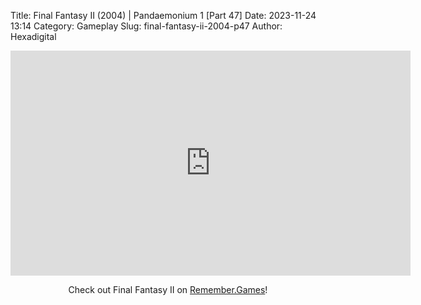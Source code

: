 Title: Final Fantasy II (2004) | Pandaemonium 1 [Part 47]
Date: 2023-11-24 13:14
Category: Gameplay
Slug: final-fantasy-ii-2004-p47
Author: Hexadigital

<center><iframe src="https://www.youtube.com/embed/fWOJZ3NHSMA?feature=oembed" allow="accelerometer; autoplay; encrypted-media; gyroscope; picture-in-picture" width="640" height="360" frameborder="0"></iframe>

Check out Final Fantasy II on [Remember.Games](https://remember.games/game/6866/final-fantasy-i-ii-dawn-of-souls/)!</center>